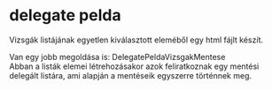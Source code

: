# delegate pelda  
  
Vizsgák listájának egyetlen kiválasztott eleméből egy html fájlt készít.  
  
Van egy jobb megoldása is: DelegatePeldaVizsgakMentese  
Abban a listák elemei létrehozásakor azok feliratkoznak egy mentési delegált listára, ami alapján a mentéseik egyszerre történnek meg.
